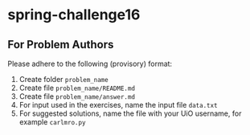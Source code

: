 # spring-challenge16

## For Problem Authors

Please adhere to the following (provisory) format:

1. Create folder `problem_name`
2. Create file `problem_name/README.md`
3. Create file `problem_name/answer.md`
4. For input used in the exercises, name the input file `data.txt`
5. For suggested solutions, name the file with your UiO username, for example `carlmro.py`
